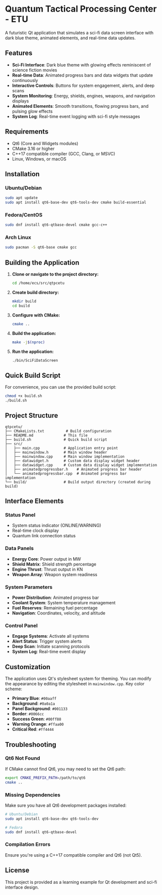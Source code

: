 # Quantum Tactical Processing Center - ETU

A futuristic Qt application that simulates a sci-fi data screen interface with dark blue theme, animated elements, and real-time data updates.

## Features

- **Sci-Fi Interface**: Dark blue theme with glowing effects reminiscent of science fiction movies
- **Real-time Data**: Animated progress bars and data widgets that update continuously  
- **Interactive Controls**: Buttons for system engagement, alerts, and deep scans
- **System Monitoring**: Energy, shields, engines, weapons, and navigation displays
- **Animated Elements**: Smooth transitions, flowing progress bars, and pulsing glow effects
- **System Log**: Real-time event logging with sci-fi style messages

## Requirements

- Qt6 (Core and Widgets modules)
- CMake 3.16 or higher
- C++17 compatible compiler (GCC, Clang, or MSVC)
- Linux, Windows, or macOS

## Installation

### Ubuntu/Debian
```bash
sudo apt update
sudo apt install qt6-base-dev qt6-tools-dev cmake build-essential
```

### Fedora/CentOS
```bash
sudo dnf install qt6-qtbase-devel cmake gcc-c++
```

### Arch Linux
```bash
sudo pacman -S qt6-base cmake gcc
```

## Building the Application

1. **Clone or navigate to the project directory:**
   ```bash
   cd /home/ecs/src/qtpcetu
   ```

2. **Create build directory:**
   ```bash
   mkdir build
   cd build
   ```

3. **Configure with CMake:**
   ```bash
   cmake ..
   ```

4. **Build the application:**
   ```bash
   make -j$(nproc)
   ```

5. **Run the application:**
   ```bash
   ./bin/SciFiDataScreen
   ```

## Quick Build Script

For convenience, you can use the provided build script:

```bash
chmod +x build.sh
./build.sh
```

## Project Structure

```
qtpcetu/
├── CMakeLists.txt          # Build configuration
├── README.md              # This file
├── build.sh               # Quick build script
├── src/
│   ├── main.cpp           # Application entry point
│   ├── mainwindow.h       # Main window header
│   ├── mainwindow.cpp     # Main window implementation
│   ├── datawidget.h       # Custom data display widget header
│   ├── datawidget.cpp     # Custom data display widget implementation
│   ├── animatedprogressbar.h    # Animated progress bar header
│   └── animatedprogressbar.cpp  # Animated progress bar implementation
└── build/                 # Build output directory (created during build)
```

## Interface Elements

### Status Panel
- System status indicator (ONLINE/WARNING)
- Real-time clock display  
- Quantum link connection status

### Data Panels
- **Energy Core**: Power output in MW
- **Shield Matrix**: Shield strength percentage
- **Engine Thrust**: Thrust output in KN
- **Weapon Array**: Weapon system readiness

### System Parameters
- **Power Distribution**: Animated progress bar
- **Coolant System**: System temperature management
- **Fuel Reserves**: Remaining fuel percentage
- **Navigation**: Coordinates, velocity, and altitude

### Control Panel
- **Engage Systems**: Activate all systems
- **Alert Status**: Trigger system alerts
- **Deep Scan**: Initiate scanning protocols
- **System Log**: Real-time event display

## Customization

The application uses Qt's stylesheet system for theming. You can modify the appearance by editing the stylesheet in `mainwindow.cpp`. Key color scheme:

- **Primary Blue**: `#00aaff`
- **Background**: `#0a0a1a` 
- **Panel Background**: `#001133`
- **Border**: `#0066cc`
- **Success Green**: `#00ff88`
- **Warning Orange**: `#ffaa00`
- **Critical Red**: `#ff4444`

## Troubleshooting

### Qt6 Not Found
If CMake cannot find Qt6, you may need to set the Qt6 path:
```bash
export CMAKE_PREFIX_PATH=/path/to/qt6
cmake ..
```

### Missing Dependencies
Make sure you have all Qt6 development packages installed:
```bash
# Ubuntu/Debian
sudo apt install qt6-base-dev qt6-tools-dev

# Fedora
sudo dnf install qt6-qtbase-devel
```

### Compilation Errors
Ensure you're using a C++17 compatible compiler and Qt6 (not Qt5).

## License

This project is provided as a learning example for Qt development and sci-fi interface design.
